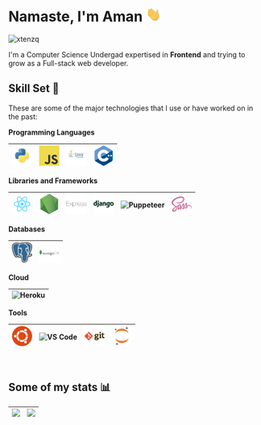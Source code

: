 <h1>Namaste, I'm Aman <img  src="https://raw.githubusercontent.com/ABSphreak/ABSphreak/master/gifs/Hi.gif" width="30px"></h1>

<p align="left"> <img src="https://komarev.com/ghpvc/?username=MrAman007&label=Profile%20views&color=0e75b6&style=flat" alt="xtenzq" /> </p>

I'm a Computer Science Undergad expertised in **Frontend** and trying to grow as a Full-stack web developer.

## Skill Set :muscle:

These are some of the major technologies that I use or have worked on in the past:

**Programming Languages**

| <img title="Python" alt="Python" width="40px" src="https://raw.githubusercontent.com/github/explore/master/topics/python/python.png" /> | <img alt="JS" title="JavaScript" width="40px" src="https://raw.githubusercontent.com/github/explore/master/topics/javascript/javascript.png"> | <img title="Java" alt="Java" width="40px" src="https://raw.githubusercontent.com/github/explore/master/topics/java/java.png"> | <img title="C++" alt="C++" width="40px" src="https://raw.githubusercontent.com/github/explore/master/topics/cpp/cpp.png"> |
| --------------------------------------------------------------------------------------------------------------------------------------- | --------------------------------------------------------------------------------------------------------------------------------------------- | ----------------------------------------------------------------------------------------------------------------------------- | ------------------------------------------------------------------------------------------------------------------------- |

**Libraries and Frameworks**

| <img title="React" alt="React" width="40px" src="https://raw.githubusercontent.com/github/explore/master/topics/react/react.png"> | <img title="Nodejs" alt="Nodejs" width="40px" src="https://raw.githubusercontent.com/github/explore/master/topics/nodejs/nodejs.png"> | <img title="Express" alt="Express" width="40px" src="https://raw.githubusercontent.com/github/explore/master/topics/express/express.png"> | <img title="Django" alt="Django" width="40px" src="https://raw.githubusercontent.com/github/explore/master/topics/django/django.png"> | <img title="Puppeteer" alt="Puppeteer" width="40px" src="https://user-images.githubusercontent.com/10379601/29446482-04f7036a-841f-11e7-9872-91d1fc2ea683.png"> | <img title="SASS" alt="SASS" width="40px" src="https://raw.githubusercontent.com/github/explore/master/topics/sass/sass.png"> |
| --------------------------------------------------------------------------------------------------------------------------------- | ------------------------------------------------------------------------------------------------------------------------------------- | ----------------------------------------------------------------------------------------------------------------------------------------- | ------------------------------------------------------------------------------------------------------------------------------------- | --------------------------------------------------------------------------------------------------------------------------------------------------------------- | ----------------------------------------------------------------------------------------------------------------------------- |

**Databases**

| <img title="postgreSQL" alt="postgreSQL" width="40px" src="https://raw.githubusercontent.com/github/explore/master/topics/postgresql/postgresql.png"> | <img title="MongoDB" alt="MongoDB" width="40px" src="https://raw.githubusercontent.com/github/explore/master/topics/mongodb/mongodb.png"> |
| ----------------------------------------------------------------------------------------------------------------------------------------------------- | ----------------------------------------------------------------------------------------------------------------------------------------- |

**Cloud**

| <img title="Heroku" alt="Heroku" width="40px" src="https://img.icons8.com/color/48/000000/heroku.png"> |
| ------------------------------------------------------------------------------------------------------ |

**Tools**

| <img title="Ubuntu" alt="Ubuntu" width="40px" src="https://raw.githubusercontent.com/github/explore/master/topics/ubuntu/ubuntu.png"> | <img title="VS Code" alt="VS Code" width="40px" src="https://img.icons8.com/fluent/48/000000/visual-studio-code-2019.png"> | <img title="git" alt="git" width="40px" src="https://raw.githubusercontent.com/github/explore/master/topics/git/git.png"> | <img title="Jupyter Notebook" alt="Jupyter" width="40px" src="https://raw.githubusercontent.com/github/explore/master/topics/jupyter-notebook/jupyter-notebook.png"> |
| ------------------------------------------------------------------------------------------------------------------------------------- | -------------------------------------------------------------------------------------------------------------------------- | ------------------------------------------------------------------------------------------------------------------------- | -------------------------------------------------------------------------------------------------------------------------------------------------------------------- |

<br>

## Some of my stats :bar_chart:

| <img src="https://github-readme-stats.vercel.app/api?username=MrAman007&show_icons=true&theme=radical&include_all_commits=true"> | <img src="https://github-readme-stats.vercel.app/api/top-langs/?username=MrAman007&layout=compact&theme=radical"> |
| -------------------------------------------------------------------------------------------------------------------------------- | ----------------------------------------------------------------------------------------------------------------- |

<br>
